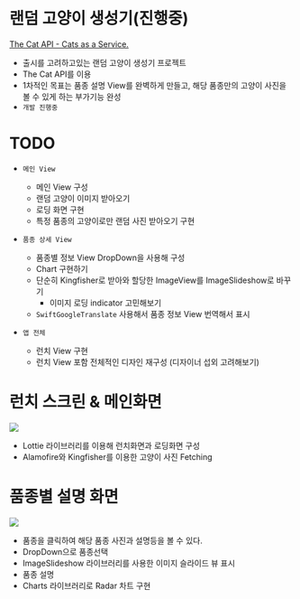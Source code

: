 ﻿
# 랜덤 고양이 생성기(진행중)

[The Cat API - Cats as a Service.](https://thecatapi.com/)

-   출시를 고려하고있는 랜덤 고양이 생성기 프로젝트
-   The Cat API를 이용
-   1차적인 목표는 품종 설명 View를 완벽하게 만들고, 해당 품종만의 고양이 사진을 볼 수 있게 하는 부가기능 완성
-   `개발 진행중`

# TODO

-   `메인 View`
    
    -   메인 View 구성
    -   랜덤 고양이 이미지 받아오기
    -   로딩 화면 구현
    -   특정 품종의 고양이로만 랜덤 사진 받아오기 구현
    
-   `품종 상세 View`
    -   품종별 정보 View DropDown을 사용해 구성
    -   Chart 구현하기
    -   단순히 Kingfisher로 받아와 할당한 ImageView를 ImageSlideshow로 바꾸기
        -   이미지 로딩 indicator 고민해보기
    -   `SwiftGoogleTranslate`  사용해서 품종 정보 View 번역해서 표시
-   `앱 전체`
    -   런치 View 구현
    -   런치 View 포함 전체적인 디자인 재구성 (디자이너 섭외 고려해보기)

# 런치 스크린 & 메인화면

  
![](https://s3.us-west-2.amazonaws.com/secure.notion-static.com/cbd1bc51-ea1d-47c0-b53d-482971e6ab3c/1.gif?X-Amz-Algorithm=AWS4-HMAC-SHA256&X-Amz-Content-Sha256=UNSIGNED-PAYLOAD&X-Amz-Credential=AKIAT73L2G45EIPT3X45%2F20230210%2Fus-west-2%2Fs3%2Faws4_request&X-Amz-Date=20230210T033235Z&X-Amz-Expires=86400&X-Amz-Signature=fd1100d1b1ab78b70f432fa69ad3be7e943e665d912a532083388f19bd0e1c46&X-Amz-SignedHeaders=host&response-content-disposition=filename%3D%221.gif%22&x-id=GetObject)

-   Lottie 라이브러리를 이용해 런치화면과 로딩화면 구성
-   Alamofire와 Kingfisher를 이용한 고양이 사진 Fetching

# 품종별 설명 화면

  
![](https://s3.us-west-2.amazonaws.com/secure.notion-static.com/4fe53252-fc1e-41e5-9c39-c83304df4490/Feb-07-2023_18-44-48.gif?X-Amz-Algorithm=AWS4-HMAC-SHA256&X-Amz-Content-Sha256=UNSIGNED-PAYLOAD&X-Amz-Credential=AKIAT73L2G45EIPT3X45%2F20230210%2Fus-west-2%2Fs3%2Faws4_request&X-Amz-Date=20230210T033246Z&X-Amz-Expires=86400&X-Amz-Signature=50f8e725a0a78c40b39e74ef94aad95b92434a9f64d046a329a90b147aee4eda&X-Amz-SignedHeaders=host&response-content-disposition=filename%3D%22Feb-07-2023%252018-44-48.gif%22&x-id=GetObject)

-   품종을 클릭하여 해당 품종 사진과 설명등을 볼 수 있다.
-   DropDown으로 품종선택
-   ImageSlideshow 라이브러리를 사용한 이미지 슬라이드 뷰 표시
-   품종 설명
-   Charts 라이브러리로 Radar 차트 구현
